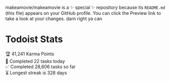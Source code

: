 makeamovie/makeamovie is a ✨ special ✨ repository because its `README.md` (this file) appears on your GitHub profile.
You can click the Preview link to take a look at your changes. darn right ya can

# Todoist Stats

<!-- TODO-IST:START -->
🏆  41,241 Karma Points           
🌸  Completed 22 tasks today           
✅  Completed 28,606 tasks so far           
⏳  Longest streak is 328 days
<!-- TODO-IST:END -->